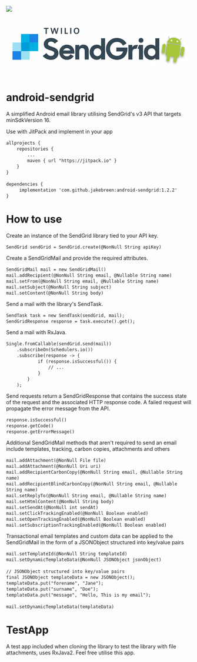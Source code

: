 [![](https://jitpack.io/v/jakebreen/android-sendgrid.svg)](https://jitpack.io/#jakebreen/android-sendgrid)

![header](https://github.com/Jakebreen/android-sendgrid/blob/master/images/heading-image.jpg)

# android-sendgrid
A simplified Android email library utilising SendGrid's v3 API that targets minSdkVersion 16.

Use with JitPack and implement in your app
```
allprojects {
    repositories {
        ...
        maven { url "https://jitpack.io" }
    }
}

dependencies {
     implementation 'com.github.jakebreen:android-sendgrid:1.2.2'
}
```

# How to use
Create an instance of the SendGrid library tied to your API key.
```
SendGrid sendGrid = SendGrid.create(@NonNull String apiKey)
```

Create a SendGridMail and provide the required attributes.
```
SendGridMail mail = new SendGridMail()
mail.addRecipient(@NonNull String email, @Nullable String name)
mail.setFrom(@NonNull String email, @Nullable String name)
mail.setSubject(@NonNull String subject)
mail.setContent(@NonNull String body)
```

Send a mail with the library's SendTask.
```
SendTask task = new SendTask(sendGrid, mail);
SendGridResponse response = task.execute().get();
```

Send a mail with RxJava.
```
Single.fromCallable(sendGrid.send(mail))
    .subscribeOn(Schedulers.io())
    .subscribe(response -> {
            if (response.isSuccessful()) {
                // ...
            }
        }
    );
```

Send requests return a SendGridResponse that contains the success state of the request and the associated HTTP response code.
A failed request will propagate the error message from the API.
```
response.isSuccessful()
response.getCode()
response.getErrorMessage()
```

Additional SendGridMail methods that aren't required to send an email include templates, tracking, carbon copies, attachments and others
```
mail.addAttachment(@NonNull File file)
mail.addAttachment(@NonNull Uri uri)
mail.addRecipientCarbonCopy(@NonNull String email, @Nullable String name)
mail.addRecipientBlindCarbonCopy(@NonNull String email, @Nullable String name)
mail.setReplyTo(@NonNull String email, @Nullable String name)
mail.setHtmlContent(@NonNull String body)
mail.setSendAt(@NonNull int sendAt)
mail.setClickTrackingEnabled(@NonNull Boolean enabled)
mail.setOpenTrackingEnabled(@NonNull Boolean enabled)
mail.setSubscriptionTrackingEnabled(@NonNull Boolean enabled)
```

Transactional email templates and custom data can be applied to the SendGridMail in the form of a JSONObject structured into key/value pairs
```
mail.setTemplateId(@NonNull String templateId)
mail.setDynamicTemplateData(@NonNull JSONObject jsonObject)

// JSONObject structured into key/value pairs
final JSONObject templateData = new JSONObject();
templateData.put("forename", "Jane");
templateData.put("surname", "Doe");
templateData.put("message", "Hello, This is my email");

mail.setDynamicTemplateData(templateData)
```

# TestApp
A test app included when cloning the library to test the library with file attachments, uses RxJava2. Feel free utilise this app.
